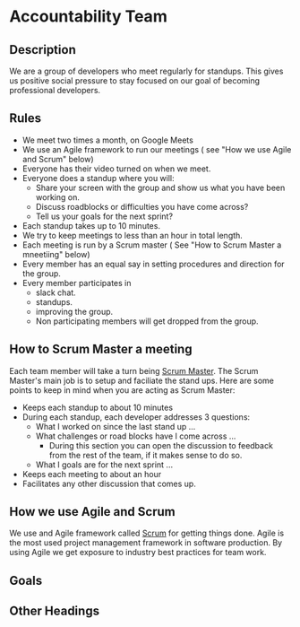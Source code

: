 # Accountability Team 
## Description
We are a group of developers who meet regularly for standups. This gives us positive social pressure to stay focused on our goal of becoming professional developers.

## Rules
- We meet two times a month, on Google Meets
- We use an Agile framework to run our meetings ( see "How we use Agile and Scrum" below)
- Everyone has their video turned on when we meet.
- Everyone does a standup where you will:
  - Share your screen with the group and show us what you have been working on.
  - Discuss roadblocks or difficulties you have come across?
  - Tell us your goals for the next sprint?
- Each standup takes up to 10 minutes.
- We try to keep meetings to less than an hour in total length.
- Each meeting is run by a Scrum master ( See "How to Scrum Master a mneetiing" below)
- Every member has an equal say in setting procedures and direction for the group.
- Every member participates in
  - slack chat.
  - standups.
  - improving the group.
  - Non participating members will get dropped from the group.  

## How to Scrum Master a meeting
Each team member will take a turn being [Scrum Master](https://www.atlassian.com/agile/scrum/scrum-master).
The Scrum Master's main job is to setup and faciliate the stand ups. Here are some points to keep in mind when you are acting as Scrum Master:
-   Keeps each standup to about 10 minutes
-   During each standup, each developer addresses 3 questions:
    - What I worked on since the last stand up ...
    - What challenges or road blocks have I come across ...
       - During this section you can open the discussion to feedback from the rest of the team, if it makes sense to do so.
    - What I goals are for the next sprint ...
-   Keeps each meeting to about an hour
-   Facilitates any other discussion that comes up.


## How we use Agile and Scrum
We use and Agile framework called [Scrum](https://github.com/joaquinfox/accountability-team-manifest/blob/main/README.md) for getting things done. Agile is the most used project management framework in software production. By using Agile we get exposure to industry best practices for team work. 



## Goals

## Other Headings

